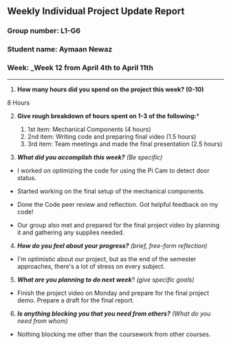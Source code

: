## Weekly Individual Project Update Report
### Group number: L1-G6
### Student name: Aymaan Newaz
### Week: _Week 12 from April 4th to April 11th
___
1. **How many hours did you spend on the project this week? (0-10)**

8 Hours

2. **Give rough breakdown of hours spent on 1-3 of the following:***

   1. 1st item: Mechanical Components (4 hours)
   2. 2nd item: Writing code and preparing final video (1.5 hours)
   3. 3rd item: Team meetings and made the final presentation (2.5 hours)

3. ***What did you accomplish this week?*** _(Be specific)_

  - I worked on optimizing the code for using the Pi Cam to detect door status.
  
  - Started working on the final setup of the mechanical components.
  
  - Done the Code peer review and reflection. Got helpful feedback on my code! 
  
  - Our group also met and prepared for the final project video by planning it and gathering any supplies needed.
  
 
4. ***How do you feel about your progress?*** _(brief, free-form reflection)_

  - I'm optimistic about our project, but as the end of the semester approaches, there's a lot of stress on every subject.
 
5. ***What are you planning to do next week***? _(give specific goals)_

  - Finish the project video on Monday and prepare for the final project demo. Prepare a draft for the final report.
  
6. ***Is anything blocking you that you need from others?*** _(What do you need from whom)_
  - Nothing blocking me other than the coursework from other courses.

